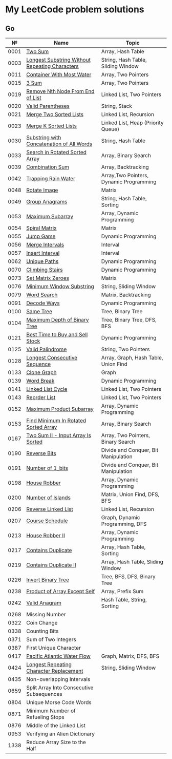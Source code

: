 # My LeetCode problem solutions

## Go

| №    | Name                                                                                                                            | Topic                                   |
| ---- | ------------------------------------------------------------------------------------------------------------------------------- | --------------------------------------- |
| 0001 | [Two Sum](https://leetcode.com/problems/two-sum/)                                                                               | Array, Hash Table                       |
| 0003 | [Longest Substring Without Repeating Characters](https://leetcode.com/problems/longest-substring-without-repeating-characters/) | String, Hash Table, Sliding Window      |
| 0011 | [Container With Most Water](https://leetcode.com/problems/container-with-most-water/)                                           | Array, Two Pointers                     |
| 0015 | [3 Sum](https://leetcode.com/problems/3sum/)                                                                                    | Array, Two Pointers                     |
| 0019 | [Remove Nth Node From End of List](https://leetcode.com/problems/remove-nth-node-from-end-of-list/)                             | Linked List, Two Pointers               |
| 0020 | [Valid Parentheses](https://leetcode.com/problems/valid-parentheses/)                                                           | String, Stack                           |
| 0021 | [Merge Two Sorted Lists](https://leetcode.com/problems/merge-two-sorted-lists/)                                                 | Linked List, Recursion                  |
| 0023 | [Merge K Sorted Lists](https://leetcode.com/problems/merge-k-sorted-lists/)                                                     | Linked List, Heap (Priority Queue)      |
| 0030 | [Substring with Concatenation of All Words](https://leetcode.com/problems/substring-with-concatenation-of-all-words/)           | String, Hash Table                      |
| 0033 | [Search in Rotated Sorted Array](https://leetcode.com/problems/search-in-rotated-sorted-array/)                                 | Array, Binary Search                    |
| 0039 | [Combination Sum](https://leetcode.com/problems/combination-sum/)                                                               | Array, Backtracking                     |
| 0042 | [Trapping Rain Water](https://leetcode.com/problems/trapping-rain-water/)                                                       | Array,Two Pointers, Dynamic Programming |
| 0048 | [Rotate Image](https://leetcode.com/problems/rotate-image/)                                                                     | Matrix                                  |
| 0049 | [Group Anagrams](https://leetcode.com/problems/group-anagrams/)                                                                 | String, Hash Table, Sorting             |
| 0053 | [Maximum Subarray](https://leetcode.com/problems/maximum-subarray/)                                                             | Array, Dynamic Programming              |
| 0054 | [Spiral Matrix](https://leetcode.com/problems/spiral-matrix/)                                                                   | Matrix                                  |
| 0055 | [Jump Game](https://leetcode.com/problems/jump-game/)                                                                           | Dynamic Programming                     |
| 0056 | [Merge Intervals](https://leetcode.com/problems/merge-intervals/)                                                               | Interval                                |
| 0057 | [Insert Interval](https://leetcode.com/problems/insert-interval/)                                                               | Interval                                |
| 0062 | [Unique Paths](https://leetcode.com/problems/unique-paths/)                                                                     | Dynamic Programming                     |
| 0070 | [Climbing Stairs](https://leetcode.com/problems/climbing-stairs/)                                                               | Dynamic Programming                     |
| 0073 | [Set Matrix Zeroes](https://leetcode.com/problems/set-matrix-zeroes/)                                                           | Matrix                                  |
| 0076 | [Minimum Window Substring](https://leetcode.com/problems/minimum-window-substring/)                                             | String, Sliding Window                  |
| 0079 | [Word Search](https://leetcode.com/problems/word-search/)                                                                       | Matrix, Backtracking                    |
| 0091 | [Decode Ways](https://leetcode.com/problems/decode-ways/)                                                                       | Dynamic Programming                     |
| 0100 | [Same Tree](https://leetcode.com/problems/same-tree/)                                                                           | Tree, Binary Tree                       |
| 0104 | [Maximum Depth of Binary Tree](https://leetcode.com/problems/maximum-depth-of-binary-tree/)                                     | Tree, Binary Tree, DFS, BFS             |
| 0121 | [Best Time to Buy and Sell Stock](https://leetcode.com/problems/best-time-to-buy-and-sell-stock/)                               | Dynamic Programming                     |
| 0125 | [Valid Palindrome](https://leetcode.com/problems/valid-palindrome/)                                                             | String, Two Pointers                    |
| 0128 | [Longest Consecutive Sequence](https://leetcode.com/problems/longest-consecutive-sequence/)                                     | Array, Graph, Hash Table, Union Find    |
| 0133 | [Clone Graph](https://leetcode.com/problems/clone-graph/)                                                                       | Graph                                   |
| 0139 | [Word Break](https://leetcode.com/problems/word-break/)                                                                         | Dynamic Programming                     |
| 0141 | [Linked List Cycle](https://leetcode.com/problems/linked-list-cycle/)                                                           | Linked List, Two Pointers               |
| 0143 | [Reorder List](https://leetcode.com/problems/reorder-list/)                                                                     | Linked List, Two Pointers               |
| 0152 | [Maximum Product Subarray](https://leetcode.com/problems/maximum-product-subarray/)                                             | Array, Dynamic Programming              |
| 0153 | [Find Minimum In Rotated Sorted Array](https://leetcode.com/problems/find-minimum-in-rotated-sorted-array/)                     | Array, Binary Search                    |
| 0167 | [Two Sum II - Input Array Is Sorted](https://leetcode.com/problems/two-sum-ii-input-array-is-sorted/)                           | Array, Two Pointers, Binary Search      |
| 0190 | [Reverse Bits](https://leetcode.com/problems/reverse-bits/)                                                                     | Divide and Conquer, Bit Manipulation    |
| 0191 | [Number of 1_bits](https://leetcode.com/problems/number-of-1-bits/)                                                             | Divide and Conquer, Bit Manipulation    |
| 0198 | [House Robber](https://leetcode.com/problems/house-robber/)                                                                     | Array, Dynamic Programming              |
| 0200 | [Number of Islands](https://leetcode.com/problems/number-of-islands/)                                                           | Matrix, Union Find, DFS, BFS            |
| 0206 | [Reverse Linked List](https://leetcode.com/problems/reverse-linked-list/)                                                       | Linked List, Recursion                  |
| 0207 | [Course Schedule](https://leetcode.com/problems/course-schedule/)                                                               | Graph, Dynamic Programming, DFS         |
| 0213 | [House Robber II](https://leetcode.com/problems/house-robber-ii/)                                                               | Array, Dynamic Programming              |
| 0217 | [Contains Duplicate](https://leetcode.com/problems/contains-duplicate/)                                                         | Array, Hash Table, Sorting              |
| 0219 | [Contains Duplicate II](https://leetcode.com/problems/contains-duplicate-ii/)                                                   | Array, Hash Table, Sliding Window       |
| 0226 | [Invert Binary Tree](https://leetcode.com/problems/invert-binary-tree/)                                                         | Tree, BFS, DFS, Binary Tree             |
| 0238 | [Product of Array Except Self](https://leetcode.com/problems/product-of-array-except-self/)                                     | Array, Prefix Sum                       |
| 0242 | [Valid Anagram](https://leetcode.com/problems/valid-anagram/)                                                                   | Hash Table, String, Sorting             |
| 0268 | Missing Number                                                                                                                  |                                         |
| 0322 | Coin Change                                                                                                                     |                                         |
| 0338 | Counting Bits                                                                                                                   |                                         |
| 0371 | Sum of Two Integers                                                                                                             |                                         |
| 0387 | First Unique Character                                                                                                          |                                         |
| 0417 | [Pacific Atlantic Water Flow](https://leetcode.com/problems/pacific-atlantic-water-flow/)                                       | Graph, Matrix, DFS, BFS                 |
| 0424 | [Longest Repeating Character Replacement](https://leetcode.com/problems/longest-repeating-character-replacement/)               | String, Sliding Window                  |
| 0435 | Non-overlapping Intervals                                                                                                       |                                         |
| 0659 | Split Array Into Consecutive Subsequences                                                                                       |                                         |
| 0804 | Unique Morse Code Words                                                                                                         |                                         |
| 0871 | Minimum Number of Refueling Stops                                                                                               |                                         |
| 0876 | Middle of the Linked List                                                                                                       |                                         |
| 0953 | Verifying an Alien Dictionary                                                                                                   |                                         |
| 1338 | Reduce Array Size to the Half                                                                                                   |                                         |
